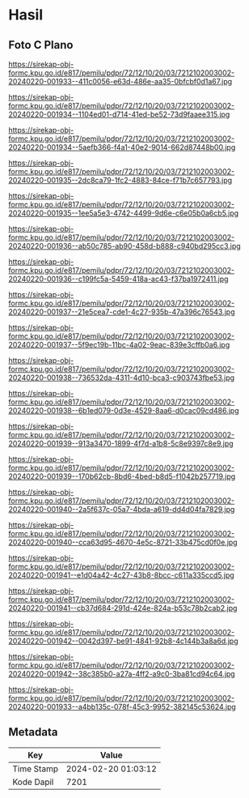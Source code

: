 # Hasil

## Foto C Plano

https://sirekap-obj-formc.kpu.go.id/e817/pemilu/pdpr/72/12/10/20/03/7212102003002-20240220-001933--411c0056-e63d-486e-aa35-0bfcbf0d1a67.jpg

https://sirekap-obj-formc.kpu.go.id/e817/pemilu/pdpr/72/12/10/20/03/7212102003002-20240220-001934--1104ed01-d714-41ed-be52-73d9faaee315.jpg

https://sirekap-obj-formc.kpu.go.id/e817/pemilu/pdpr/72/12/10/20/03/7212102003002-20240220-001934--5aefb366-f4a1-40e2-9014-662d87448b00.jpg

https://sirekap-obj-formc.kpu.go.id/e817/pemilu/pdpr/72/12/10/20/03/7212102003002-20240220-001935--2dc8ca79-1fc2-4883-84ce-f71b7c657793.jpg

https://sirekap-obj-formc.kpu.go.id/e817/pemilu/pdpr/72/12/10/20/03/7212102003002-20240220-001935--1ee5a5e3-4742-4499-9d6e-c6e05b0a6cb5.jpg

https://sirekap-obj-formc.kpu.go.id/e817/pemilu/pdpr/72/12/10/20/03/7212102003002-20240220-001936--ab50c785-ab90-458d-b888-c940bd295cc3.jpg

https://sirekap-obj-formc.kpu.go.id/e817/pemilu/pdpr/72/12/10/20/03/7212102003002-20240220-001936--c199fc5a-5459-418a-ac43-f37ba1972411.jpg

https://sirekap-obj-formc.kpu.go.id/e817/pemilu/pdpr/72/12/10/20/03/7212102003002-20240220-001937--21e5cea7-cde1-4c27-935b-47a396c76543.jpg

https://sirekap-obj-formc.kpu.go.id/e817/pemilu/pdpr/72/12/10/20/03/7212102003002-20240220-001937--5f9ec19b-11bc-4a02-9eac-839e3cffb0a6.jpg

https://sirekap-obj-formc.kpu.go.id/e817/pemilu/pdpr/72/12/10/20/03/7212102003002-20240220-001938--736532da-4311-4d10-bca3-c903743fbe53.jpg

https://sirekap-obj-formc.kpu.go.id/e817/pemilu/pdpr/72/12/10/20/03/7212102003002-20240220-001938--6b1ed079-0d3e-4529-8aa6-d0cac09cd486.jpg

https://sirekap-obj-formc.kpu.go.id/e817/pemilu/pdpr/72/12/10/20/03/7212102003002-20240220-001939--913a3470-1899-4f7d-a1b8-5c8e9397c8e9.jpg

https://sirekap-obj-formc.kpu.go.id/e817/pemilu/pdpr/72/12/10/20/03/7212102003002-20240220-001939--170b62cb-8bd6-4bed-b8d5-f1042b257719.jpg

https://sirekap-obj-formc.kpu.go.id/e817/pemilu/pdpr/72/12/10/20/03/7212102003002-20240220-001940--2a5f637c-05a7-4bda-a619-dd4d04fa7829.jpg

https://sirekap-obj-formc.kpu.go.id/e817/pemilu/pdpr/72/12/10/20/03/7212102003002-20240220-001940--cca63d95-4670-4e5c-8721-33b475cd0f0e.jpg

https://sirekap-obj-formc.kpu.go.id/e817/pemilu/pdpr/72/12/10/20/03/7212102003002-20240220-001941--e1d04a42-4c27-43b8-8bcc-c611a335ccd5.jpg

https://sirekap-obj-formc.kpu.go.id/e817/pemilu/pdpr/72/12/10/20/03/7212102003002-20240220-001941--cb37d684-291d-424e-824a-b53c78b2cab2.jpg

https://sirekap-obj-formc.kpu.go.id/e817/pemilu/pdpr/72/12/10/20/03/7212102003002-20240220-001942--0042d397-be91-4841-92b8-4c144b3a8a6d.jpg

https://sirekap-obj-formc.kpu.go.id/e817/pemilu/pdpr/72/12/10/20/03/7212102003002-20240220-001942--38c385b0-a27a-4ff2-a9c0-3ba81cd94c64.jpg

https://sirekap-obj-formc.kpu.go.id/e817/pemilu/pdpr/72/12/10/20/03/7212102003002-20240220-001933--a4bb135c-078f-45c3-9952-382145c53624.jpg


## Metadata

| Key        | Value               |
| ---------- | ------------------- |
| Time Stamp | 2024-02-20 01:03:12 |
| Kode Dapil | 7201                |



